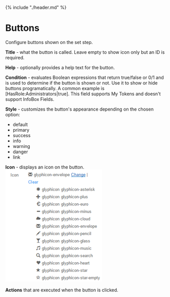 {% include "./header.md" %}
# Buttons
Configure buttons shown on the set step. <br/>

**Title** - what the button is called. Leave empty to show icon only but an ID is required.

**Help** - optionally provides a help text for the button.

**Condition** - evaluates Boolean expressions that return true/false or 0/1 and is used to determine if the button is shown or not. Use it to show or hide buttons programatically. A common example is [HasRole:Administrators|true]. This field supports My Tokens and doesn't support InfoBox Fields.

**Style** - customizes the button's appearance depending on the chosen option:
* default
* primary
* success
* info
* warning
* danger 
* link

**Icon** - displays an icon on the button.<br/>
![](icon.png)

**Actions** that are executed when the button is clicked.
